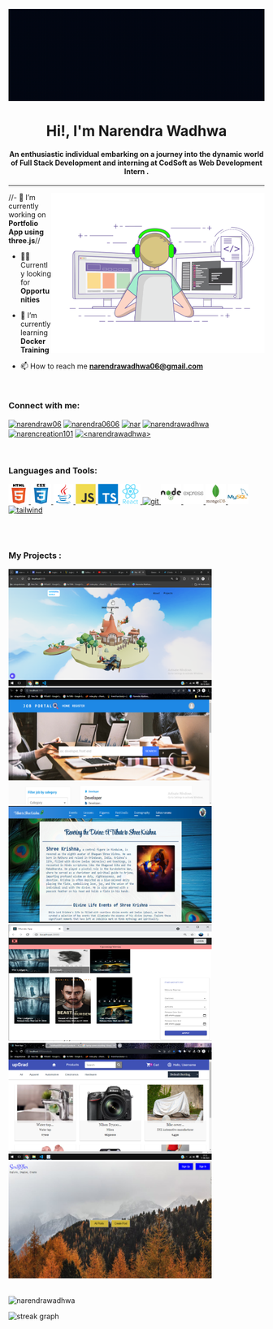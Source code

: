![logo](https://github.com/narendrawadhwa/narendrawadhwa/blob/main/Innovating%20through.gif)

<h1 align="center">Hi!, I'm Narendra Wadhwa</h1>
<h4 align="center" >An enthusiastic individual embarking on a journey into the dynamic world of Full Stack Development and interning at CodSoft as Web Development Intern .</h4>
<hr>

<img align="right" alt="Coding" width="420" src="https://github.com/narendrawadhwa/narendrawadhwa/blob/main/output-onlinegiftools.gif">

//- 🔭 I’m currently working on **Portfolio App using three.js**//

- 👨‍💻 Currently looking for **Opportunities**

- 🌱 I’m currently learning **Docker Training**

- 📫 How to reach me **narendrawadhwa06@gmail.com**
<br>
<h3 align="left">Connect with me:</h3>
<p align="left">
  <a href="https://twitter.com/narendraw06" target="blank"><img align="center" src="https://raw.githubusercontent.com/rahuldkjain/github-profile-readme-generator/master/src/images/icons/Social/twitter.svg" alt="narendraw06" height="30" width="40" /></a>
  <a href="https://linkedin.com/in/narendra0606" target="blank"><img align="center" src="https://raw.githubusercontent.com/rahuldkjain/github-profile-readme-generator/master/src/images/icons/Social/linked-in-alt.svg" alt="narendra0606" height="30" width="40" /></a>
  <a href="https://instagram.com/nar" target="blank"><img align="center" src="https://raw.githubusercontent.com/rahuldkjain/github-profile-readme-generator/master/src/images/icons/Social/instagram.svg" alt="nar" height="30" width="40" /></a>
  <a href="https://www.codechef.com/users/narendrawadhwa" target="blank"><img align="center" src="https://cdn.jsdelivr.net/npm/simple-icons@3.1.0/icons/codechef.svg" alt="narendrawadhwa" height="30" width="40" /></a>
<a href="https://www.hackerrank.com/narencreation101" target="blank"><img align="center" src="https://raw.githubusercontent.com/rahuldkjain/github-profile-readme-generator/master/src/images/icons/Social/hackerrank.svg" alt="narencreation101" height="30" width="40" /></a>
<a href="https://auth.geeksforgeeks.org/user/<narendrawadhwa>" target="blank"><img align="center" src="https://raw.githubusercontent.com/rahuldkjain/github-profile-readme-generator/master/src/images/icons/Social/geeks-for-geeks.svg" alt="<narendrawadhwa>" height="30" width="40" /></a>
</p>
<br>
<h3 align="left">Languages and Tools:</h3>
<p align="left"> 
   <a href="https://www.w3.org/html/" target="_blank" rel="noreferrer"> 
    <img src="https://raw.githubusercontent.com/devicons/devicon/master/icons/html5/html5-original-wordmark.svg" alt="html5" width="40" height="40"/> 
  </a> 
  <a href="https://www.w3schools.com/css/" target="_blank" rel="noreferrer"> 
    <img src="https://raw.githubusercontent.com/devicons/devicon/master/icons/css3/css3-original-wordmark.svg" alt="css3" width="40" height="40"/> 
  </a> 
  <a href="https://www.java.com" target="_blank" rel="noreferrer"> 
    <img src="https://raw.githubusercontent.com/devicons/devicon/master/icons/java/java-original.svg" alt="java" width="40" height="40"/> 
  </a> 
  <a href="https://developer.mozilla.org/en-US/docs/Web/JavaScript" target="_blank" rel="noreferrer"> 
    <img src="https://raw.githubusercontent.com/devicons/devicon/master/icons/javascript/javascript-original.svg" alt="javascript" width="40" height="40"/> 
  </a> 
  <a href="https://www.typescriptlang.org/" target="_blank" rel="noreferrer"> 
    <img src="https://raw.githubusercontent.com/devicons/devicon/master/icons/typescript/typescript-original.svg" alt="typescript" width="40" height="40"/> 
  </a>
    <a href="https://reactjs.org/" target="_blank" rel="noreferrer"> 
    <img src="https://raw.githubusercontent.com/devicons/devicon/master/icons/react/react-original-wordmark.svg" alt="react" width="40" height="40"/> 
  </a> 
  <a href="https://git-scm.com/" target="_blank" rel="noreferrer"> 
    <img src="https://www.vectorlogo.zone/logos/git-scm/git-scm-icon.svg" alt="git" width="40" height="40"/> 
  </a>
  <a href="https://nodejs.org" target="_blank" rel="noreferrer"> 
    <img src="https://raw.githubusercontent.com/devicons/devicon/master/icons/nodejs/nodejs-original-wordmark.svg" alt="nodejs" width="40" height="40"/> 
  </a> 
    <a href="https://expressjs.com" target="_blank" rel="noreferrer"> 
    <img src="https://raw.githubusercontent.com/devicons/devicon/master/icons/express/express-original-wordmark.svg" alt="express" width="40" height="40"/> 
  </a> 
   <a href="https://www.mongodb.com/" target="_blank" rel="noreferrer"> 
    <img src="https://raw.githubusercontent.com/devicons/devicon/master/icons/mongodb/mongodb-original-wordmark.svg" alt="mongodb" width="40" height="40"/> 
  </a> 
    <a href="https://www.mysql.com/" target="_blank" rel="noreferrer"> 
    <img src="https://raw.githubusercontent.com/devicons/devicon/master/icons/mysql/mysql-original-wordmark.svg" alt="mysql" width="40" height="40"/> 
  </a> 
  <a href="https://tailwindcss.com/" target="_blank" rel="noreferrer"> 
    <img src="https://www.vectorlogo.zone/logos/tailwindcss/tailwindcss-icon.svg" alt="tailwind" width="40" height="40"/> 
  </a> 
</p>
<br>
<br>
<h3 align="left">My Projects :</h3>
<a href="https://github.com/narendrawadhwa/3D_Portfolio_App" target="_blank"><img src="https://github.com/narendrawadhwa/narendrawadhwa/blob/main/Portfolio_App.png" alt="Project 1 Image" width="400" height="230"></a> 
<a href="https://github.com/narendrawadhwa/CodSoft/tree/main/job-board" target="_blank"><img src="https://github.com/narendrawadhwa/narendrawadhwa/blob/main/Screenshot%20(2037).png" alt="Project 1 Image" width="400" height="230"></a> 
<a href="http://tribute-to-shree-krishna.wuaze.com/?i=1" target="_blank"><img src="https://github.com/narendrawadhwa/narendrawadhwa/blob/main/Screenshot%20(2027).png" alt="Project 2 Image" width="400" height="230"></a>
<a href="https://github.com/narendrawadhwa/backend-project" target="_blank"><img src="https://github.com/narendrawadhwa/narendrawadhwa/blob/main/bookmymovie.png" alt="Project 3 Image" width="400" height="230"></a>
<a href="https://github.com/narendrawadhwa/eshop-project" target="_blank"><img src="https://github.com/narendrawadhwa/narendrawadhwa/blob/main/eshop.png" alt="Project 4 Image" width="400" height="230"></a> 
<a href="https://github.com/narendrawadhwa/blogpost_project" target="_blank"><img src="https://github.com/narendrawadhwa/narendrawadhwa/blob/main/blogpost.png" alt="Project 5 Image" width="400" height="230"></a>
   <br>
   <br>
<p><img align="center" src="https://github-readme-stats.vercel.app/api/top-langs?username=narendrawadhwa&show_icons=true&layout=compact&locale=en&mode=daily&theme=dark&hide_border=false&border_radius=5&order=3" alt="narendrawadhwa" /></p>

<div align="left">
  <img src="https://github-readme-streak-stats.herokuapp.com/?user=narendrawadhwa&locale=en&mode=daily&theme=dark&hide_border=false&border_radius=5&order=3" height="220" alt="streak graph"  />
</div>
